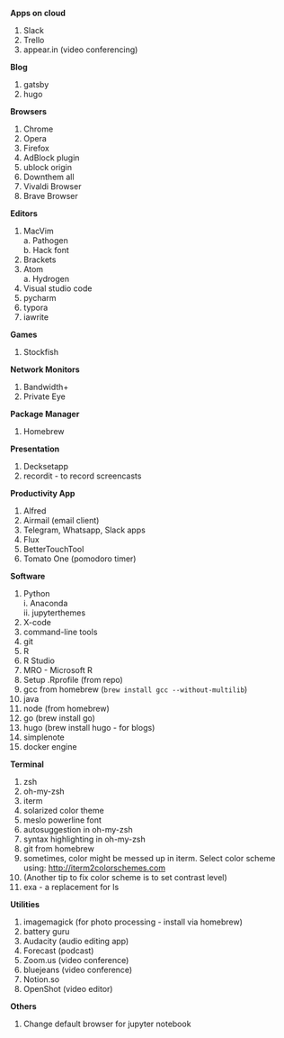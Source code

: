 **Apps on cloud**

1. Slack
2. Trello  
3. appear.in (video conferencing)  

**Blog**

1. gatsby  
2. hugo

**Browsers**

1. Chrome
2. Opera
3. Firefox
4. AdBlock plugin
5. ublock origin
6. Downthem all
7. Vivaldi Browser
8. Brave Browser

**Editors**

1. MacVim  
    a. Pathogen  
    b. Hack font
2. Brackets
3. Atom     
    a. Hydrogen
4. Visual studio code
5. pycharm
6. typora  
7. iawrite  



**Games**

1. Stockfish

**Network Monitors**

1. Bandwidth+
2. Private Eye


**Package Manager**

1. Homebrew

**Presentation**

1. Decksetapp
2. recordit - to record screencasts

**Productivity App**

1. Alfred
2. Airmail (email client)
3. Telegram, Whatsapp, Slack apps
4. Flux   
5. BetterTouchTool   
6. Tomato One (pomodoro timer)  



**Software**

1. Python  
    i. Anaconda    
    ii. jupyterthemes    
2. X-code
3. command-line tools
4. git
5. R
6. R Studio 
7. MRO - Microsoft R
8. Setup .Rprofile (from repo)
9. gcc from homebrew (`brew install gcc --without-multilib`)   
10. java
11. node (from homebrew)
12. go (brew install go)
13. hugo (brew install hugo - for blogs)  
14. simplenote   
15. docker engine   




**Terminal**

1. zsh
2. oh-my-zsh
3. iterm
4. solarized color theme
5. meslo powerline font
6. autosuggestion in oh-my-zsh
7. syntax highlighting in oh-my-zsh
6. git from homebrew
7. sometimes, color might be messed up in iterm. Select color scheme using: http://iterm2colorschemes.com
8. (Another tip to fix color scheme is to set contrast level)  
9. exa - a replacement for ls  


**Utilities**

1. imagemagick (for photo processing - install via homebrew)
2. battery guru
3. Audacity (audio editing app)  
4. Forecast (podcast)   
5. Zoom.us (video conference)
6. bluejeans (video conference)
7. Notion.so 
8. OpenShot (video editor)

**Others**  

1. Change default browser for jupyter notebook  

